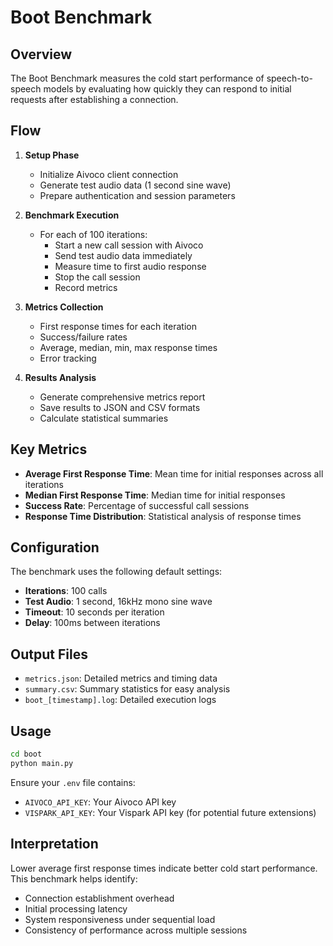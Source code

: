 # Boot Benchmark

## Overview
The Boot Benchmark measures the cold start performance of speech-to-speech models by evaluating how quickly they can respond to initial requests after establishing a connection.

## Flow

1. **Setup Phase**
   - Initialize Aivoco client connection
   - Generate test audio data (1 second sine wave)
   - Prepare authentication and session parameters

2. **Benchmark Execution**
   - For each of 100 iterations:
     - Start a new call session with Aivoco
     - Send test audio data immediately
     - Measure time to first audio response
     - Stop the call session
     - Record metrics

3. **Metrics Collection**
   - First response times for each iteration
   - Success/failure rates
   - Average, median, min, max response times
   - Error tracking

4. **Results Analysis**
   - Generate comprehensive metrics report
   - Save results to JSON and CSV formats
   - Calculate statistical summaries

## Key Metrics

- **Average First Response Time**: Mean time for initial responses across all iterations
- **Median First Response Time**: Median time for initial responses
- **Success Rate**: Percentage of successful call sessions
- **Response Time Distribution**: Statistical analysis of response times

## Configuration

The benchmark uses the following default settings:
- **Iterations**: 100 calls
- **Test Audio**: 1 second, 16kHz mono sine wave
- **Timeout**: 10 seconds per iteration
- **Delay**: 100ms between iterations

## Output Files

- `metrics.json`: Detailed metrics and timing data
- `summary.csv`: Summary statistics for easy analysis
- `boot_[timestamp].log`: Detailed execution logs

## Usage

```bash
cd boot
python main.py
```

Ensure your `.env` file contains:
- `AIVOCO_API_KEY`: Your Aivoco API key
- `VISPARK_API_KEY`: Your Vispark API key (for potential future extensions)

## Interpretation

Lower average first response times indicate better cold start performance. This benchmark helps identify:
- Connection establishment overhead
- Initial processing latency
- System responsiveness under sequential load
- Consistency of performance across multiple sessions
